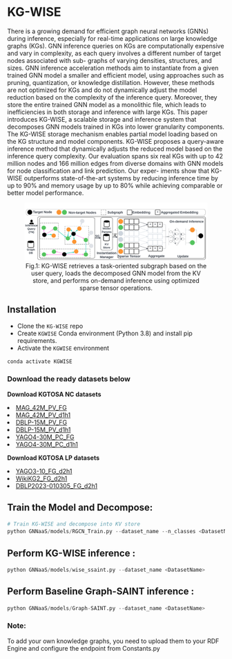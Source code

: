 # KG-WISE
There is a growing demand for efficient graph neural networks (GNNs) during inference, especially for real-time applications on large knowledge graphs (KGs). GNN inference queries on KGs are computationally expensive and vary in complexity, as each query involves a different number of target nodes associated with sub- graphs of varying densities, structures, and sizes. GNN inference acceleration methods aim to instantiate from a given trained GNN model a smaller and efficient model, using approaches such as pruning, quantization, or knowledge distillation. However, these methods are not optimized for KGs and do not dynamically adjust the model reduction based on the complexity of the inference query. Moreover, they store the entire trained GNN model as a monolithic file, which leads to inefficiencies in both storage and inference with large KGs. This paper introduces KG-WISE, a scalable storage and inference system that decomposes GNN models trained in KGs into lower granularity components. The KG-WISE storage mechanism enables partial model loading based on the KG structure and model components. KG-WISE proposes a query-aware inference method that dynamically adjusts the reduced model based on the inference query complexity. Our evaluation spans six real KGs with up to 42 million nodes and 166 million edges from diverse domains with GNN models for node classification and link prediction. Our exper- iments show that KG-WISE outperforms state-of-the-art systems by reducing inference time by up to 90% and memory usage by up to 80% while achieving comparable or better model performance.

<center>
<figure>
  <img src="Figures/KGWISE.jpeg" />
  <figcaption>Fig.1: KG-WISE retrieves a task-oriented subgraph based on the user query, loads the decomposed GNN model from the KV store, and performs on-demand inference using optimized sparse tensor operations.</figcaption>
</figure>
</center>

## Installation
* Clone the `KG-WISE` repo 
* Create `KGWISE` Conda environment (Python 3.8) and install pip requirements.
* Activate the `KGWISE` environment
```commandline
conda activate KGWISE
```
### Download the ready datasets below
<b>Download KGTOSA NC datasets</b>
<li>
<a href="http://206.12.102.56/CodsData/KGNET/KGBen/MAG/MAG42M_PV_FG.zip">MAG_42M_PV_FG</a>
</li><li>
<a href="http://206.12.102.56/CodsData/KGNET/KGBen/MAG/MAG42M_PV_d1h1.zip">MAG_42M_PV_d1h1</a>
</li><li>
<a href="http://206.12.102.56/CodsData/KGNET/KGBen/DBLP/DBLP15M_PV_FG.zip">DBLP-15M_PV_FG</a>
</li><li>
<a href="http://206.12.102.56/CodsData/KGNET/KGBen/DBLP/DBLP15M_PV_d1h1.zip">DBLP-15M_PV_d1h1</a>
</li>
<li>
<a href="http://206.12.102.56/CodsData/KGNET/KGBen/YAGO/YAGO_FM200.zip">YAGO4-30M_PC_FG</a>
</li>
<li>
<a href="http://206.12.102.56/CodsData/KGNET/KGBen/YAGO/YAGO_Star200.zip">YAGO4-30M_PC_d1h1</a>
</li>

<b>Download KGTOSA LP datasets</b>
<li>
<a href="http://206.12.102.56/CodsData/KGNET/KGBen/YAGO3-10/KGTOSA_YAGO3-10.zip">YAGO3-10_FG_d2h1</a>
</li>
<li>
<a href="http://206.12.102.56/CodsData/KGNET/KGBen/OGBL-WikiKG2-2015/WikiKG2_LP.zip">WikiKG2_FG_d2h1</a>
</li>
<li>
<a href="http://206.12.102.56/CodsData/KGNET/KGBen/DBLP/LP/DBLP2023-010305.zip">DBLP2023-010305_FG_d2h1</a>
</li>

## Train the Model and Decompose:
```python
# Train KG-WISE and decompose into KV store 
python GNNaaS/models/RGCN_Train.py --dataset_name --n_classes <DatasetName>
```
## Perform KG-WISE inference :
```python
python GNNaaS/models/wise_ssaint.py --dataset_name <DatasetName>
```
## Perform Baseline Graph-SAINT inference :
```python  
python GNNaaS/models/Graph-SAINT.py --dataset_name <DatasetName>
```

### Note:
To add your own knowledge graphs, you need to upload them to your RDF Engine and configure the endpoint from Constants.py




